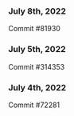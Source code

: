 ### July 8th, 2022

Commit #81930

### July 5th, 2022

Commit #314353


### July 4th, 2022

Commit #72281
